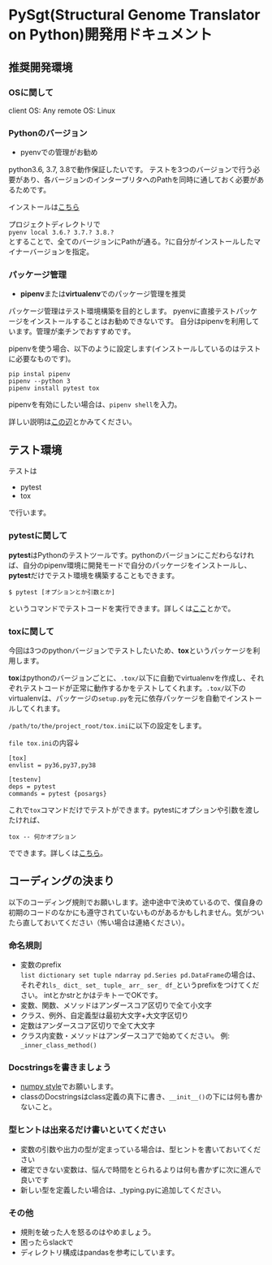 # PySgt(Structural Genome Translator on Python)開発用ドキュメント

## 推奨開発環境

### OSに関して
client OS: Any
remote OS: Linux

### Pythonのバージョン
- pyenvでの管理がお勧め

python3.6, 3.7, 3.8で動作保証したいです。
テストを3つのバージョンで行う必要があり、各バージョンのインタープリタへのPathを同時に通しておく必要があるためです。

インストールは[こちら](https://github.com/pyenv/pyenv)

プロジェクトディレクトリで<br>`pyenv local 3.6.? 3.7.? 3.8.?`<br>とすることで、全てのバージョンにPathが通る。?に自分がインストールしたマイナーバージョンを指定。

### パッケージ管理
- **pipenv**または**virtualenv**でのパッケージ管理を推奨

パッケージ管理はテスト環境構築を目的とします。
pyenvに直接テストパッケージをインストールすることはお勧めできないです。
自分はpipenvを利用しています。管理が楽チンでおすすめです。

pipenvを使う場合、以下のように設定します(インストールしているのはテストに必要なものです)。
```shell
pip instal pipenv
pipenv --python 3
pipenv install pytest tox
```
pipenvを有効にしたい場合は、`pipenv shell`を入力。

詳しい説明は[この辺](https://qiita.com/y-tsutsu/items/54c10e0b2c6b565c887a)とかみてください。


## テスト環境
テストは
- pytest
- tox

で行います。

### pytestに関して
**pytest**はPythonのテストツールです。pythonのバージョンにこだわらなければ、自分のpipenv環境に開発モードで自分のパッケージをインストールし、**pytest**だけでテスト環境を構築することもできます。
```
$ pytest [オプションとか引数とか]
```
というコマンドでテストコードを実行できます。詳しくは[ここ](https://qiita.com/everylittle/items/1a2748e443d8282c94b2)とかで。

### toxに関して
今回は3つのpythonバージョンでテストしたいため、**tox**というパッケージを利用します。

**tox**はpythonのバージョンごとに、`.tox/`以下に自動でvirtualenvを作成し、それぞれテストコードが正常に動作するかをテストしてくれます。`.tox/`以下のvirtualenvは、パッケージの`setup.py`を元に依存パッケージを自動でインストールしてくれます。

`/path/to/the/project_root/tox.ini`に以下の設定をします。

`file tox.ini`の内容↓
```
[tox]
envlist = py36,py37,py38

[testenv]
deps = pytest
commands = pytest {posargs}
```

これで`tox`コマンドだけでテストができます。pytestにオプションや引数を渡したければ、

```
tox -- 何かオプション
```
でできます。詳しくは[こちら](https://tox.readthedocs.io/en/latest/example/pytest.html)。


## コーディングの決まり
以下のコーディング規則でお願いします。途中途中で決めているので、僕自身の初期のコードのなかにも遵守されていないものがあるかもしれません。気がついたら直しておいてください（怖い場合は連絡ください）。
### 命名規則
- 変数のprefix
<br>`list dictionary set tuple ndarray pd.Series pd.DataFrame`の場合は、それぞれ`ls_ dict_ set_ tuple_ arr_ ser_ df_`というprefixをつけてください。 intとかstrとかはテキトーでOKです。
- 変数、関数、メソッドはアンダースコア区切りで全て小文字
- クラス、例外、自定義型は最初大文字+大文字区切り
- 定数はアンダースコア区切りで全て大文字
- クラス内変数・メソッドはアンダースコアで始めてください。 例: `_inner_class_method()`

### Docstringsを書きましょう
- [numpy style](https://numpydoc.readthedocs.io/en/latest/format.html)でお願いします。
- classのDocstringsはclass定義の真下に書き、`__init__()`の下には何も書かないこと。

### 型ヒントは出来るだけ書いといてください
- 変数の引数や出力の型が定まっている場合は、型ヒントを書いておいてください
- 確定できない変数は、悩んで時間をとられるよりは何も書かずに次に進んで良いです
- 新しい型を定義したい場合は、_typing.pyに追加してください。

### その他
- 規則を破った人を怒るのはやめましょう。
- 困ったらslackで
- ディレクトリ構成はpandasを参考にしています。